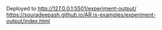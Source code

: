 Deployed to
http://127.0.0.1:5501/experiment-output/
https://souradeepash.github.io/AR.js-examples/experiment-output/index.html
